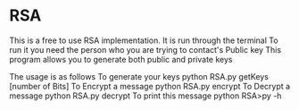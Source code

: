 # RSA

This is a free to use RSA implementation.
It is run through the terminal
To run it you need the person who you are trying to contact's Public key
This program allows you to generate both public and private keys

The usage is as follows 
To generate your keys
python RSA.py getKeys [number of Bits]
To Encrypt a message
python RSA.py encrypt <message> <file location of their public key>
To Decrypt a message
python RSA.py decrypt  <encrypted Message location> <file location of your private key>
To print this message
python RSA>py -h
